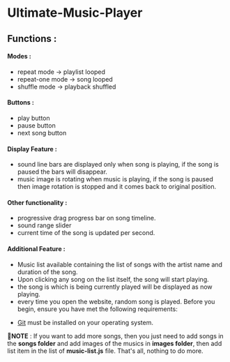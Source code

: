 # Ultimate-Music-Player 
## Functions :
#### Modes :
- repeat mode -> playlist looped
- repeat-one mode -> song looped
- shuffle mode -> playback shuffled

#### Buttons :
- play button
- pause button
- next song button

#### Display Feature :
- sound line bars are displayed only when song is playing, if the song is paused the bars will disappear.
- music image is rotating when music is playing, if the song is paused then image rotation is stopped and it comes back to original position.

#### Other functionality :
- progressive drag progress bar on song timeline.
- sound range slider
- current time of the song is updated per second.

#### Additional Feature :
- Music list available containing the list of songs with the artist name and duration of the song.
- Upon clicking any song on the list itself, the song will start playing.
- the song is which is being currently played will be displayed as now playing.
- every time you open the website, random song is played. 
Before you begin, ensure you have met the following requirements:

* [Git](https://git-scm.com/downloads "Download Git") must be installed on your operating system.


**📌NOTE** : If you want to add more songs, then you just need to add songs in the **songs folder** and add images of the musics in **images folder**, then add list item in the list of **music-list.js** file. That's all, nothing to do more.

